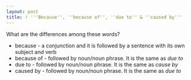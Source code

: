 ```yaml
---
layout: post
title: ! '''Because'', ''because of'', ''due to'' & ''caused by'''
---
```


What are the differences among these words?

- because - a conjunction and it is followed by a sentence with its own subject and verb
- because of - followed by noun/noun phrase. It is the same as _due to_
- due to - followed by noun/noun phrase. It is the same as _cause by_
- caused by - followed by noun/noun phrase. It is the same as _due to_
